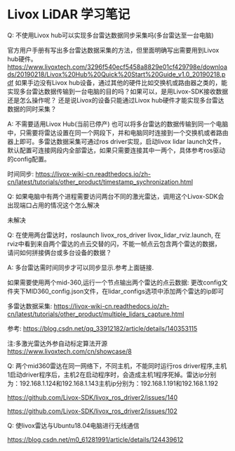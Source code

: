 # Livox LiDAR 学习笔记

Q: 不使用Livox hub可以实现多台雷达数据同步采集吗(多台雷达至一台电脑)

官方用户手册有写出多台雷达数据采集的方法，但里面明确写出需要用到Livox hub硬件。https://www.livoxtech.com/3296f540ecf5458a8829e01cf429798e/downloads/20190218/Livox%20Hub%20Quick%20Start%20Guide_v1.0_20190218.pdf
如果手边没有Livox hub设备，通过其他的硬件比如交换机或路由器之类的，能实现多台雷达数据传输到一台电脑的目的吗？如果可以，是用Livox-SDK接收数据还是怎么操作呢？
还是说Livox的设备只能通过Livox hub硬件才能实现多台雷达数据的同时采集？

A: 不需要适用Livox Hub(当前已停产) 也可以将多台雷达的数据传输到同一个电脑中，只需要将雷达设置在同一个网段下，并和电脑同时连接到一个交换机或者路由器上即可。多雷达数据采集可通过ros driver实现，启动livox lidar launch文件，默认配置可连接网段内全部雷达，如果只需要连接其中一两个，具体参考ros驱动的config配置。

时间同步: https://livox-wiki-cn.readthedocs.io/zh-cn/latest/tutorials/other_product/timestamp_sychronization.html

Q: 如果电脑中有两个进程需要访问两台不同的激光雷达，调用这个Livox-SDK会出现端口占用的情况这个怎么解决

未解决

Q: 在使用两台雷达时，roslaunch livox_ros_driver livox_lidar_rviz.launch, 在rviz中看到来自两个雷达的点云交替的闪，不能一帧点云包含两个雷达的数据，
请问如何拼接俩台或多台设备的数据？

A: 多台雷达需时间同步才可以同步显示.参考上面链接.

如果需要使用两个mid-360,运行一个节点输出两个雷达的点云数据: 更改config文件夹下MID360_config.json文件，在lidar_configs选项中添加两个雷达的ip即可

多雷达数据采集: https://livox-wiki-cn.readthedocs.io/zh-cn/latest/tutorials/other_product/multiple_lidars_capture.html

参考: https://blog.csdn.net/qq_33912182/article/details/140353115

注:多激光雷达外参自动标定算法开源 https://www.livoxtech.com/cn/showcase/8

Q: 两个mid360雷达在同一网络下，不同主机，不能同时运行ros driver程序,主机1启动driver程序后，主机2在启动程序时，会造成主机1程序死掉。雷达ip分别为：192.168.1.124和192.168.1.143主机ip分别为：192.168.1.191和192.168.1.192

https://github.com/Livox-SDK/livox_ros_driver2/issues/140

https://github.com/Livox-SDK/livox_ros_driver2/issues/102

Q: 使livox雷达与Ubuntu18.04电脑进行无线通信

https://blog.csdn.net/m0_61281991/article/details/124439612
